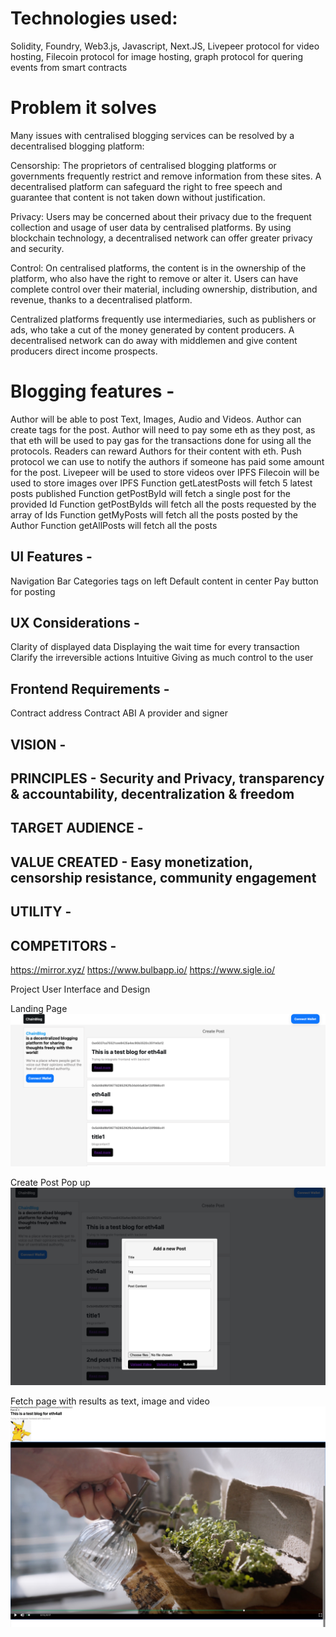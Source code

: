 # Technologies used:
Solidity, Foundry, Web3.js, Javascript, Next.JS, Livepeer protocol for video hosting, Filecoin protocol for image hosting, graph protocol for quering events from smart contracts

# Problem it solves
Many issues with centralised blogging services can be resolved by a decentralised blogging platform:

Censorship: The proprietors of centralised blogging platforms or governments frequently restrict and remove information from these sites. A decentralised platform can safeguard the right to free speech and guarantee that content is not taken down without justification.

Privacy: Users may be concerned about their privacy due to the frequent collection and usage of user data by centralised platforms. By using blockchain technology, a decentralised network can offer greater privacy and security.

Control: On centralised platforms, the content is in the ownership of the platform, who also have the right to remove or alter it. Users can have complete control over their material, including ownership, distribution, and revenue, thanks to a decentralised platform.

Centralized platforms frequently use intermediaries, such as publishers or ads, who take a cut of the money generated by content producers. A decentralised network can do away with middlemen and give content producers direct income prospects.

# Blogging features - 
Author will be able to post Text, Images, Audio and Videos.
Author can create tags for the post.
Author will need to pay some eth as they post, as that eth will be used to pay gas for the transactions done for using all the protocols.
Readers can reward Authors for their content with eth.
Push protocol we can use to notify the authors if someone has paid some amount for the post.
Livepeer will be used to store videos over IPFS
Filecoin will be used to store images over IPFS
Function getLatestPosts will fetch 5 latest posts published
Function getPostById will fetch a single post for the provided Id
Function getPostByIds will fetch all the posts requested by the array of Ids
Function getMyPosts will fetch all the posts posted by the Author
Function getAllPosts will fetch all the posts

## UI Features - 
Navigation Bar
Categories tags on left
Default content in center
Pay button for posting

## UX Considerations - 
Clarity of displayed data
Displaying the wait time for every transaction
Clarify the irreversible actions
Intuitive
Giving as much control to the user 
## Frontend Requirements - 
Contract address
Contract ABI
A provider and signer
	
## VISION - 
## PRINCIPLES - Security and Privacy, transparency & accountability, decentralization & freedom
## TARGET AUDIENCE - 
## VALUE CREATED - Easy monetization, censorship resistance, community engagement
## UTILITY - 
## COMPETITORS -  
https://mirror.xyz/
https://www.bulbapp.io/
https://www.sigle.io/

Project User Interface and Design

Landing Page
![alt text](https://github.com/aniketpr01/chainblog/blob/main/app/data/SCR-20230227-ccx.png?raw=true)

Create Post Pop up
![alt text](https://github.com/aniketpr01/chainblog/blob/main/app/data/SCR-20230227-cf2.png?raw=true)

Fetch page with results as text, image and video
![alt text](https://github.com/aniketpr01/chainblog/blob/main/app/data/SCR-20230227-cc0-2.jpeg?raw=true)


